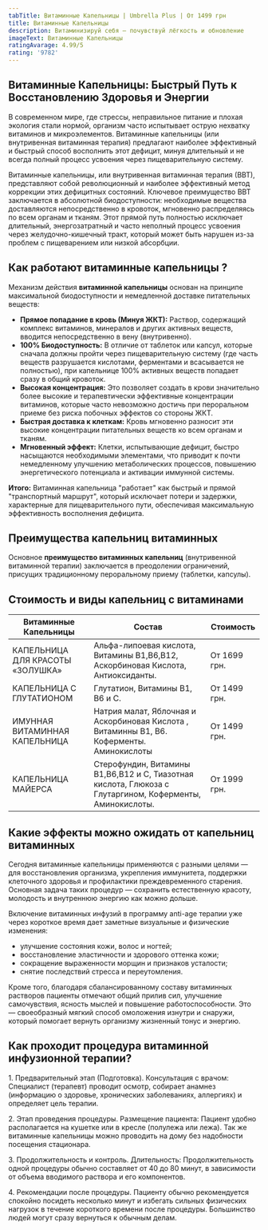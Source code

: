 ```yaml
---
tabTitle: Витаминные Капельницы | Umbrella Plus | От 1499 грн
title: Витаминные Капельницы
description: Витаминизируй себя — почувствуй лёгкость и обновление
imageText: Витаминные Капельницы
ratingAvarage: 4.99/5
rating: '9782'
---
```


## Витаминные Капельницы: Быстрый Путь к Восстановлению Здоровья и Энергии

В современном мире, где стрессы, неправильное питание и плохая экология стали нормой, организм часто испытывает острую нехватку витаминов и микроэлементов. Витаминные капельницы (или внутривенная витаминная терапия) предлагают наиболее эффективный и быстрый способ восполнить этот дефицит, минуя длительный и не всегда полный процесс усвоения через пищеварительную систему.

Витаминные капельницы, или внутривенная витаминная терапия (ВВТ), представляют собой революционный и наиболее эффективный метод коррекции этих дефицитных состояний. Ключевое преимущество ВВТ заключается в абсолютной биодоступности: необходимые вещества доставляются непосредственно в кровоток, мгновенно распределяясь по всем органам и тканям. Этот прямой путь полностью исключает длительный, энергозатратный и часто неполный процесс усвоения через желудочно-кишечный тракт, который может быть нарушен из-за проблем с пищеварением или низкой абсорбции.

## Как работают витаминные капельницы ?

Механизм действия **витаминной капельницы** основан на принципе максимальной биодоступности и немедленной доставке питательных веществ:

* **Прямое попадание в кровь (Минуя ЖКТ):** Раствор, содержащий комплекс витаминов, минералов и других активных веществ, вводится непосредственно в вену (внутривенно).
* **100% Биодоступность:** В отличие от таблеток или капсул, которые сначала должны пройти через пищеварительную систему (где часть веществ разрушается кислотами, ферментами и всасывается не полностью), при капельнице 100% активных веществ попадает сразу в общий кровоток.
* **Высокая концентрация:** Это позволяет создать в крови значительно более высокие и терапевтически эффективные концентрации витаминов, которые часто невозможно достичь при пероральном приеме без риска побочных эффектов со стороны ЖКТ.
* **Быстрая доставка к клеткам:** Кровь мгновенно разносит эти высокие концентрации питательных веществ ко всем органам и тканям.
* **Мгновенный эффект:** Клетки, испытывающие дефицит, быстро насыщаются необходимыми элементами, что приводит к почти немедленному улучшению метаболических процессов, повышению энергетического потенциала и активации иммунной системы.

**Итого:** Витаминная капельница "работает" как быстрый и прямой "транспортный маршрут", который исключает потери и задержки, характерные для пищеварительного пути, обеспечивая максимальную эффективность восполнения дефицита.

## Преимущества капельниц витаминных

Основное **преимущество витаминных капельниц** (внутривенной витаминной терапии) заключается в преодолении ограничений, присущих традиционному пероральному приему (таблетки, капсулы).

## Стоимость и виды капельниц с витаминами

| Витаминные Капельницы            | Состав                                                                                                   | Стоимость    |
| -------------------------------- | -------------------------------------------------------------------------------------------------------- | ------------ |
| КАПЕЛЬНИЦА ДЛЯ КРАСОТЫ «ЗОЛУШКА» | Альфа-липоевая кислота, Витамины В1,В6,В12, Аскорбиновая Кислота, Антиоксиданты.                         | От 1699 грн. |
| КАПЕЛЬНИЦА С ГЛУТАТИОНОМ         | Глутатион, Витамины В1, В6 и С.                                                                          | От 1499 грн. |
| ИМУННАЯ ВИТАМИННАЯ КАПЕЛЬНИЦА    | Натрия малат, Яблочная и Аскорбиновая Кислота , Витаминны В1, В6. Коферменты. Аминокислоты               | От 1499 грн. |
| КАПЕЛЬНИЦА МАЙЕРСА               | Стерофундин, Витамины В1,В6,В12 и С, Тиазотная кислота, Глюкоза с Глутаргином, Коферменты, Аминокислоты. | От 1999 грн. |

## Какие эффекты можно ожидать от капельниц витаминных

Сегодня витаминные капельницы применяются с разными целями — для восстановления организма, укрепления иммунитета, поддержки клеточного здоровья и профилактики преждевременного старения. Основная задача таких процедур — сохранить естественную красоту, молодость и внутреннюю энергию как можно дольше.

Включение витаминных инфузий в программу anti-age терапии уже через короткое время дает заметные визуальные и физические изменения:

* улучшение состояния кожи, волос и ногтей;
* восстановление эластичности и здорового оттенка кожи;
* сокращение выраженности морщин и признаков усталости;
* снятие последствий стресса и переутомления.

Кроме того, благодаря сбалансированному составу витаминных растворов пациенты отмечают общий прилив сил, улучшение самочувствия, ясность мыслей и повышение работоспособности. Это — своеобразный мягкий способ омоложения изнутри и снаружи, который помогает вернуть организму жизненный тонус и энергию.

## Как проходит процедура витаминной инфузионной терапии?

1\. Предварительный этап (Подготовка). Консультация с врачом: Специалист (терапевт) проводит осмотр, собирает анамнез (информацию о здоровье, хронических заболеваниях, аллергиях) и определяет цель терапии.

2\. Этап проведения процедуры. Размещение пациента: Пациент удобно располагается на кушетке или в кресле (полулежа или лежа). Так же витаминные капельницы можно проводить на дому без надобности посещения стационара.

3\. Продолжительность и контроль. Длительность: Продолжительность одной процедуры обычно составляет от 40 до 80 минут, в зависимости от объема вводимого раствора и его компонентов.

4\. Рекомендации после процедуры. Пациенту обычно рекомендуется спокойно посидеть несколько минут и избегать сильных физических нагрузок в течение короткого времени после процедуры. Большинство людей могут сразу вернуться к обычным делам.

